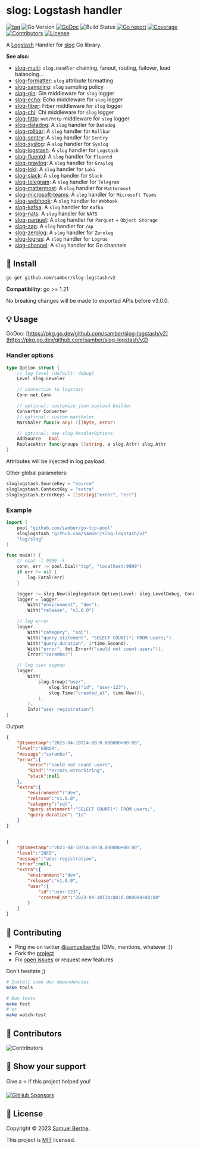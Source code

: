 
# slog: Logstash handler

[![tag](https://img.shields.io/github/tag/samber/slog-logstash.svg)](https://github.com/samber/slog-logstash/releases)
![Go Version](https://img.shields.io/badge/Go-%3E%3D%201.21-%23007d9c)
[![GoDoc](https://godoc.org/github.com/samber/slog-logstash?status.svg)](https://pkg.go.dev/github.com/samber/slog-logstash)
![Build Status](https://github.com/samber/slog-logstash/actions/workflows/test.yml/badge.svg)
[![Go report](https://goreportcard.com/badge/github.com/samber/slog-logstash)](https://goreportcard.com/report/github.com/samber/slog-logstash)
[![Coverage](https://img.shields.io/codecov/c/github/samber/slog-logstash)](https://codecov.io/gh/samber/slog-logstash)
[![Contributors](https://img.shields.io/github/contributors/samber/slog-logstash)](https://github.com/samber/slog-logstash/graphs/contributors)
[![License](https://img.shields.io/github/license/samber/slog-logstash)](./LICENSE)

A [Logstash](https://www.elastic.co/logstash/) Handler for [slog](https://pkg.go.dev/log/slog) Go library.

**See also:**

- [slog-multi](https://github.com/samber/slog-multi): `slog.Handler` chaining, fanout, routing, failover, load balancing...
- [slog-formatter](https://github.com/samber/slog-formatter): `slog` attribute formatting
- [slog-sampling](https://github.com/samber/slog-sampling): `slog` sampling policy
- [slog-gin](https://github.com/samber/slog-gin): Gin middleware for `slog` logger
- [slog-echo](https://github.com/samber/slog-echo): Echo middleware for `slog` logger
- [slog-fiber](https://github.com/samber/slog-fiber): Fiber middleware for `slog` logger
- [slog-chi](https://github.com/samber/slog-chi): Chi middleware for `slog` logger
- [slog-http](https://github.com/samber/slog-http): `net/http` middleware for `slog` logger
- [slog-datadog](https://github.com/samber/slog-datadog): A `slog` handler for `Datadog`
- [slog-rollbar](https://github.com/samber/slog-rollbar): A `slog` handler for `Rollbar`
- [slog-sentry](https://github.com/samber/slog-sentry): A `slog` handler for `Sentry`
- [slog-syslog](https://github.com/samber/slog-syslog): A `slog` handler for `Syslog`
- [slog-logstash](https://github.com/samber/slog-logstash): A `slog` handler for `Logstash`
- [slog-fluentd](https://github.com/samber/slog-fluentd): A `slog` handler for `Fluentd`
- [slog-graylog](https://github.com/samber/slog-graylog): A `slog` handler for `Graylog`
- [slog-loki](https://github.com/samber/slog-loki): A `slog` handler for `Loki`
- [slog-slack](https://github.com/samber/slog-slack): A `slog` handler for `Slack`
- [slog-telegram](https://github.com/samber/slog-telegram): A `slog` handler for `Telegram`
- [slog-mattermost](https://github.com/samber/slog-mattermost): A `slog` handler for `Mattermost`
- [slog-microsoft-teams](https://github.com/samber/slog-microsoft-teams): A `slog` handler for `Microsoft Teams`
- [slog-webhook](https://github.com/samber/slog-webhook): A `slog` handler for `Webhook`
- [slog-kafka](https://github.com/samber/slog-kafka): A `slog` handler for `Kafka`
- [slog-nats](https://github.com/samber/slog-nats): A `slog` handler for `NATS`
- [slog-parquet](https://github.com/samber/slog-parquet): A `slog` handler for `Parquet` + `Object Storage`
- [slog-zap](https://github.com/samber/slog-zap): A `slog` handler for `Zap`
- [slog-zerolog](https://github.com/samber/slog-zerolog): A `slog` handler for `Zerolog`
- [slog-logrus](https://github.com/samber/slog-logrus): A `slog` handler for `Logrus`
- [slog-channel](https://github.com/samber/slog-channel): A `slog` handler for Go channels

## 🚀 Install

```sh
go get github.com/samber/slog-logstash/v2
```

**Compatibility**: go >= 1.21

No breaking changes will be made to exported APIs before v3.0.0.

## 💡 Usage

GoDoc: [https://pkg.go.dev/github.com/samber/slog-logstash/v2](https://pkg.go.dev/github.com/samber/slog-logstash/v2)

### Handler options

```go
type Option struct {
	// log level (default: debug)
	Level slog.Leveler

	// connection to logstash
	Conn net.Conn

	// optional: customize json payload builder
	Converter Converter
	// optional: custom marshaler
	Marshaler func(v any) ([]byte, error)

	// optional: see slog.HandlerOptions
	AddSource   bool
	ReplaceAttr func(groups []string, a slog.Attr) slog.Attr
}
```

Attributes will be injected in log payload.

Other global parameters:

```go
sloglogstash.SourceKey = "source"
sloglogstash.ContextKey = "extra"
sloglogstash.ErrorKeys = []string{"error", "err"}
```

### Example

```go
import (
    pool "github.com/samber/go-tcp-pool"
    sloglogstash "github.com/samber/slog-logstash/v2"
    "log/slog"
)

func main() {
    // ncat -l 9999 -k
    conn, err := pool.Dial("tcp", "localhost:9999")
    if err != nil {
        log.Fatal(err)
    }

    logger := slog.New(sloglogstash.Option{Level: slog.LevelDebug, Conn: conn}.NewLogstashHandler())
    logger = logger.
        With("environment", "dev").
        With("release", "v1.0.0")

    // log error
    logger.
        With("category", "sql").
        With("query.statement", "SELECT COUNT(*) FROM users;").
        With("query.duration", 1*time.Second).
        With("error", fmt.Errorf("could not count users")).
        Error("caramba!")

    // log user signup
    logger.
        With(
            slog.Group("user",
                slog.String("id", "user-123"),
                slog.Time("created_at", time.Now()),
            ),
        ).
        Info("user registration")
}
```

Output:

```json
{
    "@timestamp":"2023-04-10T14:00:0.000000+00:00",
    "level":"ERROR",
    "message":"caramba!",
    "error":{
        "error":"could not count users",
        "kind":"*errors.errorString",
        "stack":null
    },
    "extra":{
        "environment":"dev",
        "release":"v1.0.0",
        "category":"sql",
        "query.statement":"SELECT COUNT(*) FROM users;",
        "query.duration": "1s"
    }
}


{
    "@timestamp":"2023-04-10T14:00:0.000000+00:00",
    "level":"INFO",
    "message":"user registration",
    "error":null,
    "extra":{
        "environment":"dev",
        "release":"v1.0.0",
        "user":{
            "id":"user-123",
            "created_at":"2023-04-10T14:00:0.000000+00:00"
        }
    }
}
```

## 🤝 Contributing

- Ping me on twitter [@samuelberthe](https://twitter.com/samuelberthe) (DMs, mentions, whatever :))
- Fork the [project](https://github.com/samber/slog-logstash)
- Fix [open issues](https://github.com/samber/slog-logstash/issues) or request new features

Don't hesitate ;)

```bash
# Install some dev dependencies
make tools

# Run tests
make test
# or
make watch-test
```

## 👤 Contributors

![Contributors](https://contrib.rocks/image?repo=samber/slog-logstash)

## 💫 Show your support

Give a ⭐️ if this project helped you!

[![GitHub Sponsors](https://img.shields.io/github/sponsors/samber?style=for-the-badge)](https://github.com/sponsors/samber)

## 📝 License

Copyright © 2023 [Samuel Berthe](https://github.com/samber).

This project is [MIT](./LICENSE) licensed.
